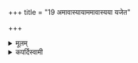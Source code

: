+++
title = "19 अमावास्यायाममावास्यया यजेत"

+++





<details><summary>मूलम्</summary>


</details>

<details><summary>कपर्दिस्वामी</summary>

**अमावास्यायाम्** इति सप्तमी-निर्देशः कालवचनः, स्वस्मिन् काले वर्तते ।  
**अमा**-शब्दस् सहार्थे ।  
यस्मिन् काले सूर्या-चन्द्रमसोस् सहवासः स कालो ऽमावास्या ।  

**अमावास्यये**ति तृतीया- निर्देशः कर्मवचनः यथा 'आयोष्टाकपाल: 'ऐन्द्राम एकादशकपाल:' इत्येवमादीनि दशितानीत्येतैः कर्मभिरमावा- स्यायां काले यजेत । अमावास्ययेति तृतीयानिर्देशात् करण- भूतयागस्साङ्गोऽमावास्यायां काले विधीयते ॥
<details>

<details><summary>हरदत्तः</summary>


<details>

<details><summary>Müller</summary>

Let a man sacrifice with the Amāvāsyā sacrifice at the time of the Amāvāsyā, new moon.

#####  Commentary

Amā-vāsyā is the dwelling together, i.e. the conjunction, of sun and moon, an astronomical expression which was adopted in the common language of the people at a very early time. It does not occur, however, in the Ṛg-veda. In our Sūtra amāvāsyā is used in the sense both of new moon and new-moon sacrifice.
</details>

<details><summary>थिते</summary>

अमावास्यायाममावास्यया यजेत १९
</details>

